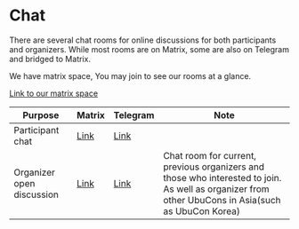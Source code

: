 # Chat

There are several chat rooms for online discussions for both participants and organizers. While most rooms are on Matrix, some are also on Telegram and bridged to Matrix.

We have matrix space, You may join to see our rooms at a glance.

[Link to our matrix space](https://matrix.to/#/#ubucon-asia:matrix.org)


| Purpose | Matrix | Telegram | Note |
| --- | --- | --- | --- |
| Participant chat | [Link](https://matrix.to/#/#ubucon-asia-general:matrix.org) | [Link](https://t.me/UbuConAsia) | |
| Organizer open discussion | [Link](https://matrix.to/#/#ubucon-asia-organizer-discuss:matrix.org) | [Link](https://t.me/UbuConAsiaOrganizersHallway) | Chat room for current, previous organizers and those who interested to join. As well as organizer from other UbuCons in Asia(such as UbuCon Korea)  |